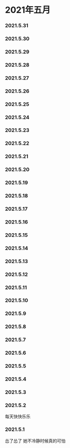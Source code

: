 # 2021年五月

### 2021.5.31 
### 2021.5.30 
### 2021.5.29 
### 2021.5.28 
### 2021.5.27
### 2021.5.26 
### 2021.5.25 
### 2021.5.24 
### 2021.5.23 
### 2021.5.22 
### 2021.5.21 
### 2021.5.20 
### 2021.5.19 
### 2021.5.18
### 2021.5.17  
### 2021.5.16
### 2021.5.15
### 2021.5.14
### 2021.5.13
### 2021.5.12
### 2021.5.11
### 2021.5.10
### 2021.5.9
### 2021.5.8
### 2021.5.7
### 2021.5.6
### 2021.5.5
### 2021.5.4
### 2021.5.3
### 2021.5.2
每天快快乐乐
### 2021.5.1
怂了怂了 她不冷静时候真的可怕
